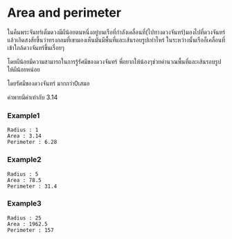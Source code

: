 # Area and perimeter

ในคืนพระจันทร์เต็มดวงมีผีน้อยตนหนึ่งอยู่บนเรือที่กำลังเคลื่อนที่(ไปทางดวงจันทร์)มองไปที่ดวงจันทร์แล้วเกิดสงสัยขึ้นว่าทรงกลมที่เขามองเห็นมันมีพื้นที่และเส้นรอบรูปเท่าไหร่
ในระหว่างนั้นเรือก็เคลื่อนที่เข้าใกล้ดวงจันทร์ขึ้นเรื่อยๆ

โดยผีน้อยมีความสามารถในการรู้รัศมีของดวงจันทร์ พี่อยากให้น้องๆช่วยคำนวณพื้นที่และเส้นรอบรูปให้ผีน้อยหน่อย

โดยรัศมีของดวงจันทร์ มากกว่า0เสมอ

ค่าพายมีค่าเท่ากับ 3.14

### Example1
```
Radius : 1
Area : 3.14
Perimeter : 6.28
```
### Example2
```
Radius : 5
Area : 78.5
Perimeter : 31.4
```
### Example3
```
Radius : 25
Area : 1962.5
Perimeter : 157
```
